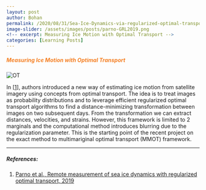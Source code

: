 ```yaml
---
layout: post
author: Bohan 
permalink: /2020/08/31/Sea-Ice-Dynamics-via-regularized-optimal-transport.html
image-slider: /assets/images/posts/parno-GRL2019.png
<!-- excerpt: Measuring Ice Motion with Optimal Transport -->
categories: [Learning Posts]
---
```


<h5><span style="color:#F58025">Measuring Ice Motion with Optimal Transport</span></h5>


<img class="img-fluid" src="{{site.baseurl}}/{{page.image-slider}}" alt="OT">

In \[[1]\], authors introduced a new way of estimating ice motion from satellite imagery using concepts from optimal transport.  The idea is to treat images as probability distributions and to leverage efficient regularized optimal transport algorithms to find a distance-minimizing transformation between images on two subsequent days.  From the transformation we can extract distances, velocities, and strains. However, this framework is limited to 2 marginals and the computational method introduces blurring due to the regularization parameter. This is the starting point of the recent project on the exact method to multimariginal optimal transport (MMOT) framework. 


----
##### References:


1. [Parno et al., Remote measurement of sea ice dynamics with regularized optimal transport, 2019](https://agupubs.onlinelibrary.wiley.com/doi/abs/10.1029/2019GL083037)

[1]: https://agupubs.onlinelibrary.wiley.com/doi/abs/10.1029/2019GL083037
